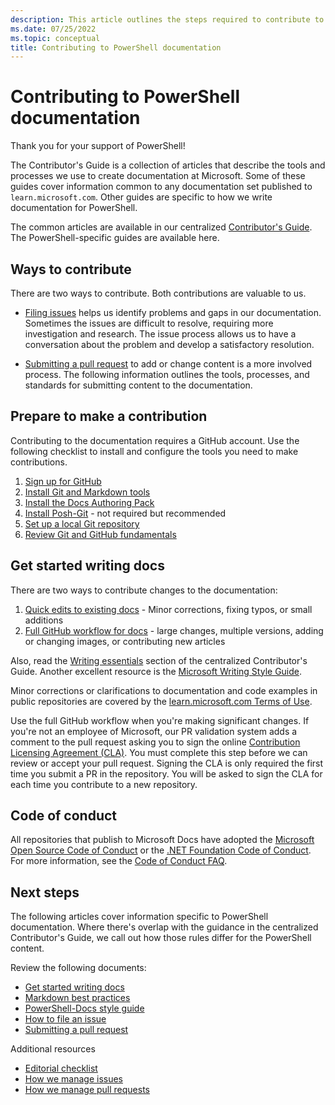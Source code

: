 ```yaml
---
description: This article outlines the steps required to contribute to the PowerShell documentation.
ms.date: 07/25/2022
ms.topic: conceptual
title: Contributing to PowerShell documentation
---
```

# Contributing to PowerShell documentation

Thank you for your support of PowerShell!

The Contributor's Guide is a collection of articles that describe the tools and processes we use to
create documentation at Microsoft. Some of these guides cover information common to any
documentation set published to `learn.microsoft.com`. Other guides are specific to how we write
documentation for PowerShell.

The common articles are available in our centralized [Contributor's Guide][1]. The
PowerShell-specific guides are available here.

## Ways to contribute

There are two ways to contribute. Both contributions are valuable to us.

- [Filing issues][2] helps us identify problems and gaps in our documentation. Sometimes the issues
  are difficult to resolve, requiring more investigation and research. The issue process allows us
  to have a conversation about the problem and develop a satisfactory resolution.

- [Submitting a pull request][3] to add or change content is a more involved process. The following
  information outlines the tools, processes, and standards for submitting content to the
  documentation.

## Prepare to make a contribution

Contributing to the documentation requires a GitHub account. Use the following checklist to install
and configure the tools you need to make contributions.

1. [Sign up for GitHub][4]
1. [Install Git and Markdown tools][5]
1. [Install the Docs Authoring Pack][6]
1. [Install Posh-Git][7] - not required but recommended
1. [Set up a local Git repository][8]
1. [Review Git and GitHub fundamentals][9]

## Get started writing docs

There are two ways to contribute changes to the documentation:

1. [Quick edits to existing docs][10] - Minor corrections, fixing typos, or small additions
1. [Full GitHub workflow for docs][11] - large changes, multiple versions, adding or changing
   images, or contributing new articles

Also, read the [Writing essentials][12] section of the centralized Contributor's Guide. Another
excellent resource is the [Microsoft Writing Style Guide][13].

Minor corrections or clarifications to documentation and code examples in public repositories are
covered by the [learn.microsoft.com Terms of Use][14].

Use the full GitHub workflow when you're making significant changes. If you're not an employee of
Microsoft, our PR validation system adds a comment to the pull request asking you to sign the online
[Contribution Licensing Agreement (CLA)][15]. You must complete this step before we can review or
accept your pull request. Signing the CLA is only required the first time you submit a PR in the
repository. You will be asked to sign the CLA for each time you contribute to a new repository.

## Code of conduct

All repositories that publish to Microsoft Docs have adopted the
[Microsoft Open Source Code of Conduct][16] or the
[.NET Foundation Code of Conduct][17]. For more
information, see the [Code of Conduct FAQ][18].

## Next steps

The following articles cover information specific to PowerShell documentation. Where there's overlap
with the guidance in the centralized Contributor's Guide, we call out how those rules differ for the
PowerShell content.

Review the following documents:

- [Get started writing docs][19]
- [Markdown best practices][21]
- [PowerShell-Docs style guide][22]
- [How to file an issue][2]
- [Submitting a pull request][20]

Additional resources

- [Editorial checklist][23]
- [How we manage issues][24]
- [How we manage pull requests][25]

<!--link references-->
[1]: /contribute/
[2]: file-an-issue.md
[3]: pull-requests.md
[4]: /contribute/get-started-setup-github
[5]: /contribute/get-started-setup-tools
[6]: /contribute/how-to-write-docs-auth-pack
[7]: https://www.powershellgallery.com/packages/posh-git
[8]: /contribute/get-started-setup-local
[9]: /contribute/git-github-fundamentals
[10]: /contribute/#quick-edits-to-existing-documents
[11]: /contribute/how-to-write-workflows-major
[12]: /contribute/style-quick-start
[13]: /style-guide/welcome/
[14]: /legal/termsofuse
[15]: https://cla.microsoft.com/
[16]: https://opensource.microsoft.com/codeofconduct/
[17]: https://dotnetfoundation.org/code-of-conduct
[18]: https://opensource.microsoft.com/codeofconduct/faq/
[19]: get-started-writing.md
[20]: pull-requests.md
[21]: general-markdown.md
[22]: powershell-style-guide.md
[23]: editorial-checklist.md
[24]: managing-issues.md
[25]: managing-pull-requests.md
